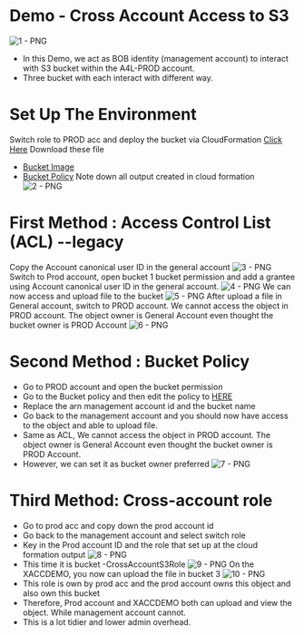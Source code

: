 # Demo - Cross Account Access to S3
![1 - PNG](https://github.com/yyhao0422/aws-project/blob/master/ADVANCED%20PERMISSIONS%20%26%20ACCOUNTS/4-Cross%20Account%20Access%20to%20S3/images/1.png)
- In this Demo, we act as BOB identity (management account) to interact with S3 bucket within the A4L-PROD account.
- Three bucket with each interact with different way.

# Set Up The Environment
Switch role to PROD acc and deploy the bucket via CloudFormation [Click Here](https://console.aws.amazon.com/cloudformation/home?region=us-east-1#/stacks/create/review?templateURL=https://learn-cantrill-labs.s3.amazonaws.com/awscoursedemos/0039-aws-mixed-cross-account-s3/prod_bucketsandrole.yaml&stackName=buckets)
Download these file
- [Bucket Image](https://learn-cantrill-labs.s3.amazonaws.com/awscoursedemos/0039-aws-mixed-cross-account-s3/bucket_images.zip)
- [Bucket Policy](https://learn-cantrill-labs.s3.amazonaws.com/awscoursedemos/0039-aws-mixed-cross-account-s3/bucket_images.zip)
Note down all output created in cloud formation
![2 - PNG](https://github.com/yyhao0422/aws-project/blob/master/ADVANCED%20PERMISSIONS%20%26%20ACCOUNTS/4-Cross%20Account%20Access%20to%20S3/images/2.png)

# First Method :  Access Control List (ACL) --legacy
Copy the Account canonical user ID in the general account
![3 - PNG](https://github.com/yyhao0422/aws-project/blob/master/ADVANCED%20PERMISSIONS%20%26%20ACCOUNTS/4-Cross%20Account%20Access%20to%20S3/images/3.png)
Switch to Prod account, open bucket 1 bucket permission and add a grantee using Account canonical user ID in the general account.
![4 - PNG](https://github.com/yyhao0422/aws-project/blob/master/ADVANCED%20PERMISSIONS%20%26%20ACCOUNTS/4-Cross%20Account%20Access%20to%20S3/images/4.png)
We can now access and upload file to the bucket 
![5 - PNG](https://github.com/yyhao0422/aws-project/blob/master/ADVANCED%20PERMISSIONS%20%26%20ACCOUNTS/4-Cross%20Account%20Access%20to%20S3/images/5.png)
After upload a file in General account, switch to PROD account. We cannot access the object in PROD account. The object owner is General Account even thought the bucket owner is PROD Account
![6 - PNG](https://github.com/yyhao0422/aws-project/blob/master/ADVANCED%20PERMISSIONS%20%26%20ACCOUNTS/4-Cross%20Account%20Access%20to%20S3/images/6.png)

# Second Method :  Bucket Policy
- Go to PROD account and open the bucket permission
- Go to the Bucket policy and then edit the policy to [HERE](https://github.com/yyhao0422/aws-project/blob/master/ADVANCED%20PERMISSIONS%20%26%20ACCOUNTS/4-Cross%20Account%20Access%20to%20S3/policy.json)
- Replace the arn management account id and the bucket name
- Go back to the management account and you should now have access to the object and able to upload file.
- Same as ACL, We cannot access the object in PROD account. The object owner is General Account even thought the bucket owner is PROD Account.
- However, we can set it as bucket owner preferred 
![7 - PNG](https://github.com/yyhao0422/aws-project/blob/master/ADVANCED%20PERMISSIONS%20%26%20ACCOUNTS/4-Cross%20Account%20Access%20to%20S3/images/7.png)
# Third Method: Cross-account role
- Go to prod acc and copy down the prod account id
- Go back to the management account and select switch role 
- Key in the Prod account ID and the role that set up at the cloud formation output
![8 - PNG](https://github.com/yyhao0422/aws-project/blob/master/ADVANCED%20PERMISSIONS%20%26%20ACCOUNTS/4-Cross%20Account%20Access%20to%20S3/images/8.png)
- This time it is bucket -CrossAccountS3Role
![9 - PNG](https://github.com/yyhao0422/aws-project/blob/master/ADVANCED%20PERMISSIONS%20%26%20ACCOUNTS/4-Cross%20Account%20Access%20to%20S3/images/9.png)
On the XACCDEMO, you now can upload the file in bucket 3
![10 - PNG](https://github.com/yyhao0422/aws-project/blob/master/ADVANCED%20PERMISSIONS%20%26%20ACCOUNTS/4-Cross%20Account%20Access%20to%20S3/images/10.png)
- This role is own by prod acc and the prod account owns this object and also own this bucket
- Therefore, Prod account and XACCDEMO both can upload and view the object. While management account cannot.
- This is a lot tidier and lower admin overhead.

